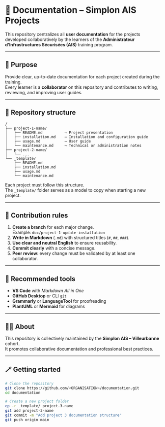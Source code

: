 # 📘 Documentation – Simplon AIS Projects

This repository centralizes all **user documentation** for the projects developed collaboratively by the learners of the **Administrateur d’Infrastructures Sécurisées (AIS)** training program.

---

## 🎯 Purpose

Provide clear, up-to-date documentation for each project created during the training.  
Every learner is a **collaborator** on this repository and contributes to writing, reviewing, and improving user guides.

---

## 📂 Repository structure

```
/
├── project-1-name/
│   ├── README.md          → Project presentation
│   ├── installation.md    → Installation and configuration guide
│   ├── usage.md           → User guide
│   └── maintenance.md     → Technical or administration notes
├── project-2-name/
│   └── ...
└── _template/
    ├── README.md
    ├── installation.md
    ├── usage.md
    └── maintenance.md
```

Each project must follow this structure.  
The `_template/` folder serves as a model to copy when starting a new project.

---

## 🧩 Contribution rules

1. **Create a branch** for each major change.  
   Example: `doc/project-1-update-installation`
2. **Write in Markdown** (`.md`) with structured titles (`#`, `##`, `###`).
3. **Use clear and neutral English** to ensure reusability.
4. **Commit clearly** with a concise message.
5. **Peer review**: every change must be validated by at least one collaborator.

---

## 🧰 Recommended tools

- **VS Code** with *Markdown All in One*
- **GitHub Desktop** or CLI `git`
- **Grammarly** or **LanguageTool** for proofreading
- **PlantUML** or **Mermaid** for diagrams

---

## 🧑‍💻 About

This repository is collectively maintained by the **Simplon AIS – Villeurbanne** cohort.  
It promotes collaborative documentation and professional best practices.

---

## 🪄 Getting started

```bash
# Clone the repository
git clone https://github.com/<ORGANISATION>/documentation.git
cd documentation

# Create a new project folder
cp -r _template/ project-3-name
git add project-3-name
git commit -m "Add project 3 documentation structure"
git push origin main
```
